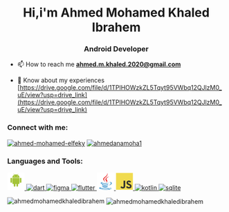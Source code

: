 <h1 align="center">Hi,i'm Ahmed Mohamed Khaled Ibrahem</h1>
<h3 align="center">Android Developer</h3>

- 📫 How to reach me **ahmed.m.khaled.2020@gmail.com**

- 📄 Know about my experiences [https://drive.google.com/file/d/1TPlHOWzkZL5Tqyt95VWbq12QJlzM0_uE/view?usp=drive_link](https://drive.google.com/file/d/1TPlHOWzkZL5Tqyt95VWbq12QJlzM0_uE/view?usp=drive_link)

<h3 align="left">Connect with me:</h3>
<p align="left">
<a href="https://linkedin.com/in/ahmed-mohamed-elfeky" target="blank"><img align="center" src="https://raw.githubusercontent.com/rahuldkjain/github-profile-readme-generator/master/src/images/icons/Social/linked-in-alt.svg" alt="ahmed-mohamed-elfeky" height="30" width="40" /></a>
<a href="https://fb.com/ahmedanamoha1" target="blank"><img align="center" src="https://raw.githubusercontent.com/rahuldkjain/github-profile-readme-generator/master/src/images/icons/Social/facebook.svg" alt="ahmedanamoha1" height="30" width="40" /></a>
</p>

<h3 align="left">Languages and Tools:</h3>
<p align="left"> <a href="https://developer.android.com" target="_blank" rel="noreferrer"> <img src="https://raw.githubusercontent.com/devicons/devicon/master/icons/android/android-original-wordmark.svg" alt="android" width="40" height="40"/> </a> <a href="https://dart.dev" target="_blank" rel="noreferrer"> <img src="https://www.vectorlogo.zone/logos/dartlang/dartlang-icon.svg" alt="dart" width="40" height="40"/> </a> <a href="https://www.figma.com/" target="_blank" rel="noreferrer"> <img src="https://www.vectorlogo.zone/logos/figma/figma-icon.svg" alt="figma" width="40" height="40"/> </a> <a href="https://flutter.dev" target="_blank" rel="noreferrer"> <img src="https://www.vectorlogo.zone/logos/flutterio/flutterio-icon.svg" alt="flutter" width="40" height="40"/> </a> <a href="https://www.java.com" target="_blank" rel="noreferrer"> <img src="https://raw.githubusercontent.com/devicons/devicon/master/icons/java/java-original.svg" alt="java" width="40" height="40"/> </a> <a href="https://developer.mozilla.org/en-US/docs/Web/JavaScript" target="_blank" rel="noreferrer"> <img src="https://raw.githubusercontent.com/devicons/devicon/master/icons/javascript/javascript-original.svg" alt="javascript" width="40" height="40"/> </a> <a href="https://kotlinlang.org" target="_blank" rel="noreferrer"> <img src="https://www.vectorlogo.zone/logos/kotlinlang/kotlinlang-icon.svg" alt="kotlin" width="40" height="40"/> </a> <a href="https://www.sqlite.org/" target="_blank" rel="noreferrer"> <img src="https://www.vectorlogo.zone/logos/sqlite/sqlite-icon.svg" alt="sqlite" width="40" height="40"/> </a> </p>

<p><img align="left" src="https://github-readme-stats.vercel.app/api/top-langs?username=ahmedmohamedkhaledibrahem&show_icons=true&locale=en&layout=compact" alt="ahmedmohamedkhaledibrahem" /></p>

<p>&nbsp;<img align="center" src="https://github-readme-stats.vercel.app/api?username=ahmedmohamedkhaledibrahem&show_icons=true&locale=en" alt="ahmedmohamedkhaledibrahem" /></p>
